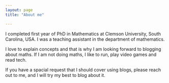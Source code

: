 ```yaml
---
layout: page
title: "About me"

---
```


I completed first year of PhD in Mathematics at Clemson University, South Carolina, USA. I was a teaching assistant in the department of mathematics.

I love to explain concepts and that is why I am looking forward to blogging about maths. If I am not doing maths, I like to run, play video games and read tech. 

If you have a spacial request that I should cover using blogs, please reach out to me, and I will try my best to blog about it.
